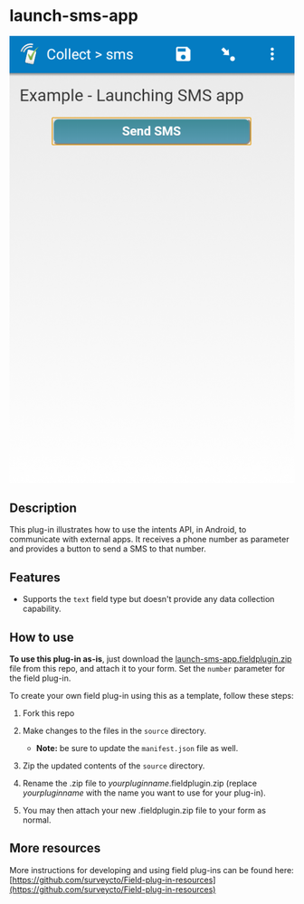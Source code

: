 # launch-sms-app

![](extras/preview.png)

## Description

This plug-in illustrates how to use the intents API, in Android, to communicate with external apps. It receives a phone number as parameter and provides a button to send a SMS to that number.

## Features

* Supports the `text` field type but doesn't provide any data collection capability.

## How to use

**To use this plug-in as-is**, just download the [launch-sms-app.fieldplugin.zip](launch-sms-app.fieldplugin.zip) file from this repo, and attach it to your form. Set the `number` parameter for the field plug-in.

To create your own field plug-in using this as a template, follow these steps:

1. Fork this repo
1. Make changes to the files in the `source` directory.

    * **Note:** be sure to update the `manifest.json` file as well.

1. Zip the updated contents of the `source` directory.
1. Rename the .zip file to *yourpluginname*.fieldplugin.zip (replace *yourpluginname* with the name you want to use for your plug-in).
1. You may then attach your new .fieldplugin.zip file to your form as normal.

## More resources
More instructions for developing and using field plug-ins can be found here: [https://github.com/surveycto/Field-plug-in-resources](https://github.com/surveycto/Field-plug-in-resources)
